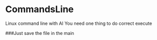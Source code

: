 # CommandsLine
Linux command line with AI
You need one thing to do correct execute

###Just save the file in the main
